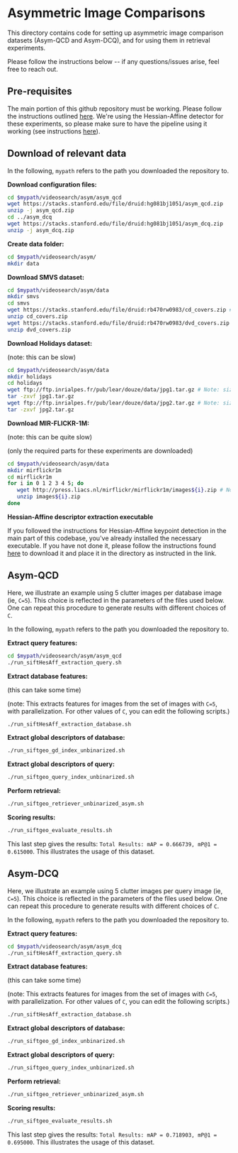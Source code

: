 # Asymmetric Image Comparisons

This directory contains code for setting up asymmetric image comparison 
datasets (Asym-QCD and Asym-DCQ), and for using them in retrieval experiments.

Please follow the instructions below -- if any questions/issues arise, feel free to reach out.

## Pre-requisites

The main portion of this github repository must be working.
Please follow the instructions outlined [here](https://github.com/andrefaraujo/videosearch/blob/master/README.md#quick-start).
We're using the Hessian-Affine detector for these experiments, so please make sure to have the pipeline using it working (see instructions [here](https://github.com/andrefaraujo/videosearch#indexingretrievingscoring-using-hessian-affine-detector)).

## Download of relevant data

In the following, `mypath` refers to the path you downloaded the repository to.

**Download configuration files:**

```bash
cd $mypath/videosearch/asym/asym_qcd
wget https://stacks.stanford.edu/file/druid:hg081bj1051/asym_qcd.zip
unzip -j asym_qcd.zip
cd ../asym_dcq
wget https://stacks.stanford.edu/file/druid:hg081bj1051/asym_dcq.zip
unzip -j asym_dcq.zip
```

**Create data folder:**

```bash
cd $mypath/videosearch/asym/
mkdir data
```

**Download SMVS dataset:**

```bash
cd $mypath/videosearch/asym/data
mkdir smvs
cd smvs
wget https://stacks.stanford.edu/file/druid:rb470rw0983/cd_covers.zip # Note: size of this file is 442MB
unzip cd_covers.zip
wget https://stacks.stanford.edu/file/druid:rb470rw0983/dvd_covers.zip # Note: size of this file is 439MB
unzip dvd_covers.zip
```

**Download Holidays dataset:** 

(note: this can be slow)

```bash
cd $mypath/videosearch/asym/data
mkdir holidays 
cd holidays
wget ftp://ftp.inrialpes.fr/pub/lear/douze/data/jpg1.tar.gz # Note: size of this file is 1.1GB
tar -zxvf jpg1.tar.gz
wget ftp://ftp.inrialpes.fr/pub/lear/douze/data/jpg2.tar.gz # Note: size of this file is 1.6GB
tar -zxvf jpg2.tar.gz
```

**Download MIR-FLICKR-1M:** 

(note: this can be quite slow)

(only the required parts for these experiments are downloaded)

```bash
cd $mypath/videosearch/asym/data
mkdir mirflickr1m
cd mirflickr1m
for i in 0 1 2 3 4 5; do
   wget http://press.liacs.nl/mirflickr/mirflickr1m/images${i}.zip # Note: size of these files is 12GB each
   unzip images${i}.zip
done
```

**Hessian-Affine descriptor extraction executable**

If you followed the instructions for Hessian-Affine keypoint detection in the main part of this codebase, you've already installed the necessary executable.
If you have not done it, please follow the instructions found [here](https://github.com/andrefaraujo/videosearch#indexingretrievingscoring-using-hessian-affine-detector) to download it and place it in the directory as instructed in the link.

## Asym-QCD

Here, we illustrate an example using 5 clutter images per database image (ie, `C=5`).
This choice is reflected in the parameters of the files used below.
One can repeat this procedure to generate results with different choices of `C`.

In the following, `mypath` refers to the path you downloaded the repository to.

**Extract query features:**

```bash
cd $mypath/videosearch/asym/asym_qcd
./run_siftHesAff_extraction_query.sh
```

**Extract database features:** 

(this can take some time)

(note: This extracts features for images from the set of images with `C=5`, with parallelization.
For other values of `C`, you can edit the following scripts.)

```bash
./run_siftHesAff_extraction_database.sh
```

**Extract global descriptors of database:**

```bash
./run_siftgeo_gd_index_unbinarized.sh
```

**Extract global descriptors of query:**

```bash
./run_siftgeo_query_index_unbinarized.sh
```

**Perform retrieval:**

```bash
./run_siftgeo_retriever_unbinarized_asym.sh
```

**Scoring results:**

```bash
./run_siftgeo_evaluate_results.sh
```

This last step gives the results: `Total Results: mAP = 0.666739, mP@1 = 0.615000`.
This illustrates the usage of this dataset.

## Asym-DCQ

Here, we illustrate an example using 5 clutter images per query image (ie, `C=5`).
This choice is reflected in the parameters of the files used below.
One can repeat this procedure to generate results with different choices of `C`.

In the following, `mypath` refers to the path you downloaded the repository to.

**Extract query features:**

```bash
cd $mypath/videosearch/asym/asym_dcq
./run_siftHesAff_extraction_query.sh
```

**Extract database features:** 

(this can take some time)

(note: This extracts features for images from the set of images with `C=5`, with parallelization.
For other values of `C`, you can edit the following scripts.)

```bash
./run_siftHesAff_extraction_database.sh
```

**Extract global descriptors of database:**

```bash
./run_siftgeo_gd_index_unbinarized.sh
```

**Extract global descriptors of query:**

```bash
./run_siftgeo_query_index_unbinarized.sh
```

**Perform retrieval:**

```bash
./run_siftgeo_retriever_unbinarized_asym.sh
```

**Scoring results:**

```bash
./run_siftgeo_evaluate_results.sh
```

This last step gives the results: `Total Results: mAP = 0.718903, mP@1 = 0.695000`.
This illustrates the usage of this dataset.

